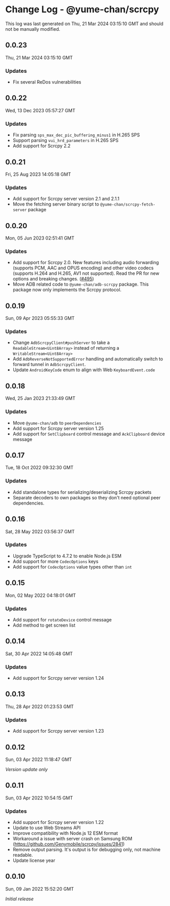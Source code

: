 # Change Log - @yume-chan/scrcpy

This log was last generated on Thu, 21 Mar 2024 03:15:10 GMT and should not be manually modified.

## 0.0.23
Thu, 21 Mar 2024 03:15:10 GMT

### Updates

- Fix several ReDos vulnerabilities

## 0.0.22
Wed, 13 Dec 2023 05:57:27 GMT

### Updates

- Fix parsing `sps_max_dec_pic_buffering_minus1` in H.265 SPS
- Support parsing `vui_hrd_parameters` in H.265 SPS
- Add support for Scrcpy 2.2

## 0.0.21
Fri, 25 Aug 2023 14:05:18 GMT

### Updates

- Add support for Scrcpy server version 2.1 and 2.1.1
- Move the fetching server binary script to `@yume-chan/scrcpy-fetch-server` package

## 0.0.20
Mon, 05 Jun 2023 02:51:41 GMT

### Updates

- Add support for Scrcpy 2.0. New features including audio forwarding (supports PCM, AAC and OPUS encoding) and other video codecs (supports H.264 and H.265, AV1 not supported). Read the PR for new options and breaking changes. ([#495](https://github.com/yume-chan/ya-webadb/pull/495))
- Move ADB related code to `@yume-chan/adb-scrcpy` package. This package now only implements the Scrcpy protocol.

## 0.0.19
Sun, 09 Apr 2023 05:55:33 GMT

### Updates

- Change `AdbScrcpyClient#pushServer` to take a `ReadableStream<Uint8Array>` instead of returning a `WritableStream<Uint8Array>`
- Add `AdbReverseNotSupportedError` handling and automatically switch to forward tunnel in `AdbScrcpyClient`.
- Update `AndroidKeyCode` enum to align with Web `KeyboardEvent.code`

## 0.0.18
Wed, 25 Jan 2023 21:33:49 GMT

### Updates

- Move `@yume-chan/adb` to `peerDependencies`
- Add support for Scrcpy server version 1.25
- Add support for `SetClipboard` control message and `AckClipboard` device message

## 0.0.17
Tue, 18 Oct 2022 09:32:30 GMT

### Updates

- Add standalone types for serializing/deserializing Scrcpy packets
- Separate decoders to own packages so they don't need optional peer dependencies.

## 0.0.16
Sat, 28 May 2022 03:56:37 GMT

### Updates

- Upgrade TypeScript to 4.7.2 to enable Node.js ESM
- Add support for more `CodecOptions` keys
- Add support for `CodecOptions` value types other than `int`

## 0.0.15
Mon, 02 May 2022 04:18:01 GMT

### Updates

- Add support for `rotateDevice` control message
- Add method to get screen list

## 0.0.14
Sat, 30 Apr 2022 14:05:48 GMT

### Updates

- Add support for Scrcpy server version 1.24

## 0.0.13
Thu, 28 Apr 2022 01:23:53 GMT

### Updates

- Add support for Scrcpy server version 1.23

## 0.0.12
Sun, 03 Apr 2022 11:18:47 GMT

_Version update only_

## 0.0.11
Sun, 03 Apr 2022 10:54:15 GMT

### Updates

- Add support for Scrcpy server version 1.22
- Update to use Web Streams API
- Improve compatibility with Node.js 12 ESM format
- Workaround a issue with server crash on Samsung ROM (https://github.com/Genymobile/scrcpy/issues/2841)
- Remove output parsing. It's output is for debugging only, not machine readable.
- Update license year

## 0.0.10
Sun, 09 Jan 2022 15:52:20 GMT

_Initial release_

